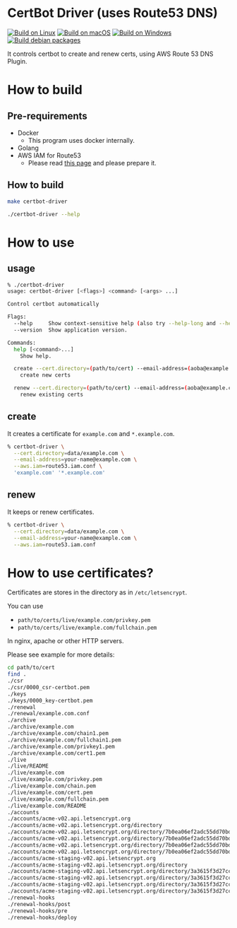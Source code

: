 # CertBot Driver (uses Route53 DNS)
[![Build on Linux](https://github.com/link-u/certbot-driver/workflows/Build%20on%20Linux/badge.svg)](https://github.com/link-u/certbot-driver/actions?query=workflow%3A%22Build+on+Linux%22)
[![Build on macOS](https://github.com/link-u/certbot-driver/workflows/Build%20on%20macOS/badge.svg)](https://github.com/link-u/certbot-driver/actions?query=workflow%3A%22Build+on+macOS%22)
[![Build on Windows](https://github.com/link-u/certbot-driver/workflows/Build%20on%20Windows/badge.svg)](https://github.com/link-u/certbot-driver/actions?query=workflow%3A%22Build+on+Windows%22)  
[![Build debian packages](https://github.com/link-u/certbot-driver/workflows/Build%20debian%20packages/badge.svg)](https://github.com/link-u/certbot-driver/actions?query=workflow%3A%22Build+debian+packages%22)

It controls certbot to create and renew certs, using AWS Route 53 DNS Plugin.

# How to build

## Pre-requirements

 - Docker
   - This program uses docker internally.
 - Golang
 - AWS IAM for Route53
   - Please read [this page](https://certbot-dns-route53.readthedocs.io/en/stable/) and please prepare it.

## How to build

```bash
make certbot-driver

./certbot-driver --help
```

# How to use

## usage
```bash
% ./certbot-driver
usage: certbot-driver [<flags>] <command> [<args> ...]

Control certbot automatically

Flags:
  --help     Show context-sensitive help (also try --help-long and --help-man).
  --version  Show application version.

Commands:
  help [<command>...]
    Show help.

  create --cert.directory=(path/to/cert) --email-address=(aoba@example.com) --aws.iam=(iam.conf) [<flags>] <domains>...
    create new certs

  renew --cert.directory=(path/to/cert) --email-address=(aoba@example.com) --aws.iam=(iam.conf) [<flags>]
    renew existing certs
```

## create

It creates a certificate for `example.com` and `*.example.com`.

```bash
% certbot-driver \
  --cert.directory=data/example.com \
  --email-address=your-name@example.com \
  --aws.iam=route53.iam.conf \
  'example.com' '*.example.com'
```

## renew

It keeps or renew certificates.

```bash
% certbot-driver \
  --cert.directory=data/example.com \
  --email-address=your-name@example.com \
  --aws.iam=route53.iam.conf
```

# How to use certificates?

Certificates are stores in the directory as in `/etc/letsencrypt`.

You can use
 - `path/to/certs/live/example.com/privkey.pem`
 - `path/to/certs/live/example.com/fullchain.pem`

In nginx, apache or other HTTP servers.

Please see example for more details:

```bash
cd path/to/cert
find .
./csr
./csr/0000_csr-certbot.pem
./keys
./keys/0000_key-certbot.pem
./renewal
./renewal/example.com.conf
./archive
./archive/example.com
./archive/example.com/chain1.pem
./archive/example.com/fullchain1.pem
./archive/example.com/privkey1.pem
./archive/example.com/cert1.pem
./live
./live/README
./live/example.com
./live/example.com/privkey.pem
./live/example.com/chain.pem
./live/example.com/cert.pem
./live/example.com/fullchain.pem
./live/example.com/README
./accounts
./accounts/acme-v02.api.letsencrypt.org
./accounts/acme-v02.api.letsencrypt.org/directory
./accounts/acme-v02.api.letsencrypt.org/directory/7b0ea06ef2adc55dd70bdf6902e9b10e
./accounts/acme-v02.api.letsencrypt.org/directory/7b0ea06ef2adc55dd70bdf6902e9b10e/private_key.json
./accounts/acme-v02.api.letsencrypt.org/directory/7b0ea06ef2adc55dd70bdf6902e9b10e/regr.json
./accounts/acme-v02.api.letsencrypt.org/directory/7b0ea06ef2adc55dd70bdf6902e9b10e/meta.json
./accounts/acme-staging-v02.api.letsencrypt.org
./accounts/acme-staging-v02.api.letsencrypt.org/directory
./accounts/acme-staging-v02.api.letsencrypt.org/directory/3a3615f3d27cc339e1d4e5ed52275f45
./accounts/acme-staging-v02.api.letsencrypt.org/directory/3a3615f3d27cc339e1d4e5ed52275f45/private_key.json
./accounts/acme-staging-v02.api.letsencrypt.org/directory/3a3615f3d27cc339e1d4e5ed52275f45/regr.json
./accounts/acme-staging-v02.api.letsencrypt.org/directory/3a3615f3d27cc339e1d4e5ed52275f45/meta.json
./renewal-hooks
./renewal-hooks/post
./renewal-hooks/pre
./renewal-hooks/deploy
```
